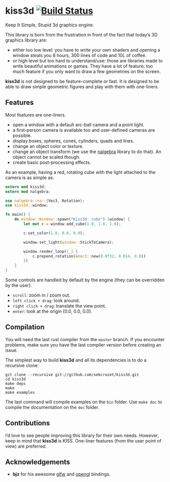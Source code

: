 # kiss3d  [![Build Status](https://travis-ci.org/sebcrozet/kiss3d.png?branch=master)](https://travis-ci.org/sebcrozet/kiss3d)

Keep It Simple, Stupid 3d graphics engine.

This library is born from the frustration in front of the fact that today’s 3D
graphics library are:
  - either too low level: you have to write your own shaders and opening a
    window steals you 8 hours, 300 lines of code and 10L of coffee.
  - or high level but too hard to understand/use: those are libraries made to
    write beautiful animations or games. They have a lot of feature; too much
    feature if you only want to draw a few geometries on the screen.

**kiss3d** is not designed to be feature-complete or fast.
It is designed to be able to draw simple geometric figures and play with them
with one-liners.

## Features
Most features are one-liners.
  - open a window with a default arc-ball camera and a point light.
  - a first-person camera is available too and user-defined cameras are possible.
  - display boxes, spheres, cones, cylinders, quads and lines.
  - change an object color or texture.
  - change an object transform (we use the [nalgebra](https://github.com/sebcrozet/nalgebra) library to do that).
    An object cannot be scaled though.
  - create basic post-processing effects.

As an example, having a red, rotating cube with the light attached to the camera is as simple as:

```rust
extern mod kiss3d;
extern mod nalgebra;

use nalgebra::na::{Vec3, Rotation};
use kiss3d::window;

fn main() {
    do window::Window::spawn("Kiss3d: cube") |window| {
        let mut c = window.add_cube(1.0, 1.0, 1.0);

        c.set_color(1.0, 0.0, 0.0);

        window.set_light(window::StickToCamera);

        window.render_loop(|_| {
            c.prepend_rotation(&Vec3::new(0.0f32, 0.014, 0.0))
        })
    }
}
```

Some controls are handled by default by the engine (they can be overridden by the user):
  - `scroll`: zoom in / zoom out.
  - `left click + drag`: look around.
  - `right click + drag`: translate the view point.
  - `enter`: look at the origin (0.0, 0.0, 0.0).

## Compilation
You will need the last rust compiler from the `master` branch.
If you encounter problems, make sure you have the last compiler version before creating an issue.

The simplest way to build **kiss3d** and all its dependencies is to do a
recursive clone:


    git clone --recursive git://github.com/sebcrozet/kiss3d.git
    cd kiss3d
    make deps
    make
    make examples


The last command will compile examples on the `bin` folder.
Use `make doc` to compile the documentation on the `doc` folder.

## Contributions
I’d love to see people improving this library for their own needs.  However, keep in mind that
**kiss3d** is KISS.  One-liner features (from the user point of view) are preferred.

## Acknowledgements

  - **bjz** for his awesome [glfw](https://github.com/bjz/glfw-rs.git) and [opengl](https://github.com/bjz/gl-rs.git) bindings.
